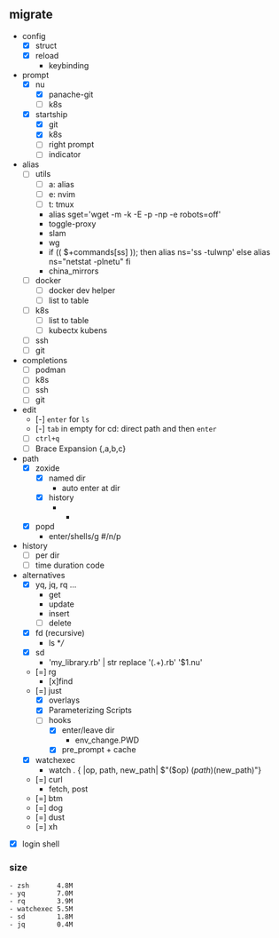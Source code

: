 ## migrate

- config
    - [x] struct
    - [x] reload
        - keybinding
- prompt
    - [x] nu
        - [x] panache-git
        - [ ] k8s
    - [x] startship
        - [x] git
        - [x] k8s
        - [ ] right prompt
        - [ ] indicator
- alias 
    - [ ] utils
        - [ ] a: alias
        - [ ] e: nvim
        - [ ] t: tmux
        - alias sget='wget -m -k -E -p -np -e robots=off'
        - toggle-proxy
        - slam
        - wg
        - if (( $+commands[ss] )); then
              alias ns='ss -tulwnp'
          else
              alias ns="netstat -plnetu"
          fi
        - china_mirrors
    - [ ] docker
        - [ ] docker dev helper
        - [ ] list to table
    - [ ] k8s
        - [ ] list to table
        - [ ] kubectx kubens
    - [ ] ssh
    - [ ] git
- completions
    - [ ] podman
    - [ ] k8s
    - [ ] ssh
    - [ ] git
- edit
    - [-] `enter` for `ls`
    - [-] `tab` in empty for cd: direct path and then `enter`
    - [ ] `ctrl+q`
    - [ ] Brace Expansion {,a,b,c}
- path
    - [x] zoxide
        - [x] named dir
            - auto enter at dir
        - [x] history
            - -
    - [x] popd
        - enter/shells/g #/n/p
- history
    - [ ] per dir
    - [ ] time duration code
- alternatives
    - [x] yq, jq, rq ...
        - get
        - update
        - insert
        - [ ] delete
    - [x] fd (recursive)
        - ls **/*
    - [x] sd
        - 'my_library.rb' | str replace '(.+).rb' '$1.nu'
    - [=] rg
        - [x]find
    - [=] just
        - [x] overlays
        - [x] Parameterizing Scripts
        - [ ] hooks
            - [x] enter/leave dir
                - env_change.PWD
            - [x] pre_prompt + cache
    - [x] watchexec
        - watch . { |op, path, new_path| $"($op) ($path) ($new_path)"}
    - [=] curl
        - fetch, post
    - [=] btm
    - [=] dog
    - [=] dust
    - [=] xh
- [x] login shell

### size
    - zsh       4.8M
    - yq        7.0M
    - rq        3.9M
    - watchexec 5.5M
    - sd        1.8M
    - jq        0.4M
